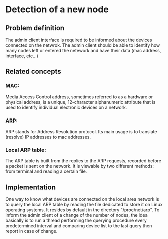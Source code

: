  # Detection of a new node
 ## Problem definition
 The admin client interface is required to be informed about the devices connected on the netwrok. The admin client should be able to identify how many nodes left or entered the netework and have their data (mac address, interface, etc...)

 ## Related concepts
 ### MAC:
 Media Access Control address, sometimes referred to as a hardware or physical address, is a unique, 12-character alphanumeric attribute that is used to identify individual electronic devices on a network.
 ### ARP:
 ARP stands for Address Resolution protocol. Its main usage is to translate (resolve) IP addresses to mac addresses.
 ### Local ARP table:
 The ARP table is built from the replies to the ARP requests, recorded before a packet is sent on the network. It is viewable by two different methods: from terminal and reading a certain file.

 ## Implementation
 One way to know what devices are connected on the local area network is to query the local ARP table by reading the file dedicated to store it on Linux operating systems. It resides by default in the directory "/proc/net/arp".
 To inform the admin client of a change of the number of nodes, the idea basically is to run a thread performing the querying procedure every predetermined interval and comparing device list to the last query then report in case of change.